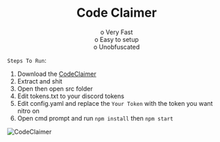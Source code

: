 <h1 align='center'>Code Claimer</h1>
<p align='center'>o Very Fast<br>o Easy to setup<br>o Unobfuscated</p>

`Steps To Run`:
1. Download the [CodeClaimer](https://github.com/Fweak/CodeClaimer/archive/master.zip)
2. Extract and shit
3. Open then open src folder
4. Edit tokens.txt to your discord tokens
5. Edit config.yaml and replace the `Your Token` with the token you want nitro on
6. Open cmd prompt and run `npm install` then `npm start`

![CodeClaimer](https://i.imgur.com/frQxtwN.png)
